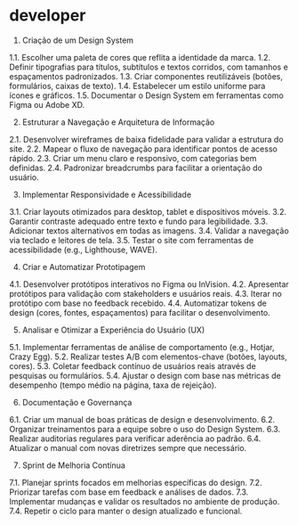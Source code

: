 # developer


1. Criação de um Design System

1.1. Escolher uma paleta de cores que reflita a identidade da marca.
1.2. Definir tipografias para títulos, subtítulos e textos corridos, com tamanhos e espaçamentos padronizados.
1.3. Criar componentes reutilizáveis (botões, formulários, caixas de texto).
1.4. Estabelecer um estilo uniforme para ícones e gráficos.
1.5. Documentar o Design System em ferramentas como Figma ou Adobe XD.

2. Estruturar a Navegação e Arquitetura de Informação

2.1. Desenvolver wireframes de baixa fidelidade para validar a estrutura do site.
2.2. Mapear o fluxo de navegação para identificar pontos de acesso rápido.
2.3. Criar um menu claro e responsivo, com categorias bem definidas.
2.4. Padronizar breadcrumbs para facilitar a orientação do usuário.

3. Implementar Responsividade e Acessibilidade

3.1. Criar layouts otimizados para desktop, tablet e dispositivos móveis.
3.2. Garantir contraste adequado entre texto e fundo para legibilidade.
3.3. Adicionar textos alternativos em todas as imagens.
3.4. Validar a navegação via teclado e leitores de tela.
3.5. Testar o site com ferramentas de acessibilidade (e.g., Lighthouse, WAVE).

4. Criar e Automatizar Prototipagem

4.1. Desenvolver protótipos interativos no Figma ou InVision.
4.2. Apresentar protótipos para validação com stakeholders e usuários reais.
4.3. Iterar no protótipo com base no feedback recebido.
4.4. Automatizar tokens de design (cores, fontes, espaçamentos) para facilitar o desenvolvimento.

5. Analisar e Otimizar a Experiência do Usuário (UX)

5.1. Implementar ferramentas de análise de comportamento (e.g., Hotjar, Crazy Egg).
5.2. Realizar testes A/B com elementos-chave (botões, layouts, cores).
5.3. Coletar feedback contínuo de usuários reais através de pesquisas ou formulários.
5.4. Ajustar o design com base nas métricas de desempenho (tempo médio na página, taxa de rejeição).

6. Documentação e Governança

6.1. Criar um manual de boas práticas de design e desenvolvimento.
6.2. Organizar treinamentos para a equipe sobre o uso do Design System.
6.3. Realizar auditorias regulares para verificar aderência ao padrão.
6.4. Atualizar o manual com novas diretrizes sempre que necessário.

7. Sprint de Melhoria Contínua

7.1. Planejar sprints focados em melhorias específicas do design.
7.2. Priorizar tarefas com base em feedback e análises de dados.
7.3. Implementar mudanças e validar os resultados no ambiente de produção.
7.4. Repetir o ciclo para manter o design atualizado e funcional.
